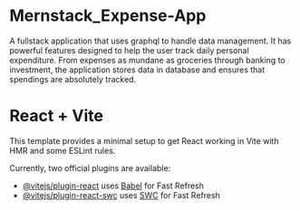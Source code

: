 # Mernstack_Expense-App

A fullstack application that uses graphql to handle
data management. It has powerful features designed to
help the user track daily personal expenditure. From expenses as mundane as groceries through banking to investment, the application stores data in database and ensures that spendings are absolutely tracked.

# React + Vite

This template provides a minimal setup to get React working in Vite with HMR and some ESLint rules.

Currently, two official plugins are available:

- [@vitejs/plugin-react](https://github.com/vitejs/vite-plugin-react/blob/main/packages/plugin-react/README.md) uses [Babel](https://babeljs.io/) for Fast Refresh
- [@vitejs/plugin-react-swc](https://github.com/vitejs/vite-plugin-react-swc) uses [SWC](https://swc.rs/) for Fast Refresh
